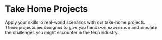# Take Home Projects
Apply your skills to real-world scenarios with our take-home projects. These projects are designed to give you hands-on experience and simulate the challenges you might encounter in the tech industry.